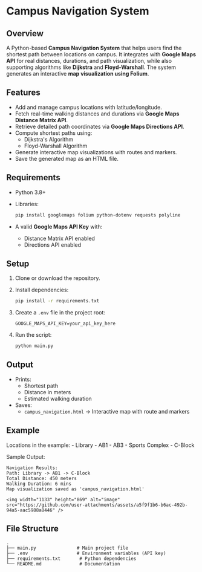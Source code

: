 # Campus Navigation System

## Overview

A Python-based **Campus Navigation System** that helps users find the
shortest path between locations on campus. It integrates with **Google
Maps API** for real distances, durations, and path visualization, while
also supporting algorithms like **Dijkstra** and **Floyd-Warshall**. The
system generates an interactive **map visualization using Folium**.

## Features

-   Add and manage campus locations with latitude/longitude.
-   Fetch real-time walking distances and durations via **Google Maps
    Distance Matrix API**.
-   Retrieve detailed path coordinates via **Google Maps Directions
    API**.
-   Compute shortest paths using:
    -   Dijkstra's Algorithm
    -   Floyd-Warshall Algorithm
-   Generate interactive map visualizations with routes and markers.
-   Save the generated map as an HTML file.

## Requirements

-   Python 3.8+

-   Libraries:

    ``` bash
    pip install googlemaps folium python-dotenv requests polyline
    ```

-   A valid **Google Maps API Key** with:

    -   Distance Matrix API enabled
    -   Directions API enabled

## Setup

1.  Clone or download the repository.

2.  Install dependencies:

    ``` bash
    pip install -r requirements.txt
    ```

3.  Create a `.env` file in the project root:

        GOOGLE_MAPS_API_KEY=your_api_key_here

4.  Run the script:

    ``` bash
    python main.py
    ```

## Output

-   Prints:
    -   Shortest path
    -   Distance in meters
    -   Estimated walking duration
-   Saves:
    -   `campus_navigation.html` → Interactive map with route and
        markers

## Example

Locations in the example: - Library - AB1 - AB3 - Sports Complex -
C-Block

Sample Output:

    Navigation Results:
    Path: Library -> AB1 -> C-Block
    Total Distance: 450 meters
    Walking Duration: 6 mins
    Map visualization saved as 'campus_navigation.html'

    <img width="1133" height="869" alt="image" src="https://github.com/user-attachments/assets/a5f9f1b6-b6ac-492b-94a5-aac5988a8446" />


## File Structure

    .
    ├── main.py               # Main project file
    ├── .env                  # Environment variables (API key)
    ├── requirements.txt       # Python dependencies
    └── README.md              # Documentation
